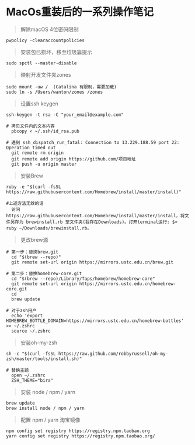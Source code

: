 # MacOs重装后的一系列操作笔记

> 解除macOS 4位密码限制
   ```
   pwpolicy -clearaccountpolicies
   ```
> 安装包已损坏，移至垃圾篓提示
  ```
  sudo spctl --master-disable
  ``` 
> 映射开发文件夹zones
  ```
  sudo mount -uw /  (Catalina 有限制，需要加载)
  sudo ln -s /Users/wanton/zones /zones
  ```
> 设置ssh keygen
  ```
  ssh-keygen -t rsa -C "your_email@example.com"

  # 拷贝文件内的文本内容 
    pbcopy < ~/.ssh/id_rsa.pub 
  
  # 遇到 ssh_dispatch_run_fatal: Connection to 13.229.188.59 port 22: Operation timed out
    git remote rm origin
    git remote add origin https://github.com/项目地址
    git push -u origin master
  ``` 
> 安装Brew
  ```
  ruby -e "$(curl -fsSL https://raw.githubusercontent.com/Homebrew/install/master/install)"
  ```
  ```
  #上述方法无效的话 
    访问https://raw.githubusercontent.com/Homebrew/install/master/install，将文件另存为 brewinstall.rb 至文件夹(我存在Downloads)。打开terminal运行: $> ruby ~/Downloads/brewinstall.rb。
  ```

> 更改brew源

   
    # 第一步：替换brew.git
      cd "$(brew --repo)"
      git remote set-url origin https://mirrors.ustc.edu.cn/brew.git
    
    # 第二步：替换homebrew-core.git
      cd "$(brew --repo)/Library/Taps/homebrew/homebrew-core"
      git remote set-url origin https://mirrors.ustc.edu.cn/homebrew-core.git
      cd
      brew update
    
    # 对于zsh用户
      echo 'export HOMEBREW_BOTTLE_DOMAIN=https://mirrors.ustc.edu.cn/homebrew-bottles' >> ~/.zshrc
      source ~/.zshrc
    

> 安装oh-my-zsh

    sh -c "$(curl -fsSL https://raw.github.com/robbyrussell/oh-my-zsh/master/tools/install.sh)"

    # 替换主题
      open ~/.zshrc
      ZSH_THEME="bira"

    
> 安装  node / npm / yarn
  ```
  brew update
  brew install node / npm / yarn
  ```
> 配置 npm / yarn 淘宝镜像
  ```
  npm config set registry https://registry.npm.taobao.org
  yarn config set registry https://registry.npm.taobao.org/
  ```
